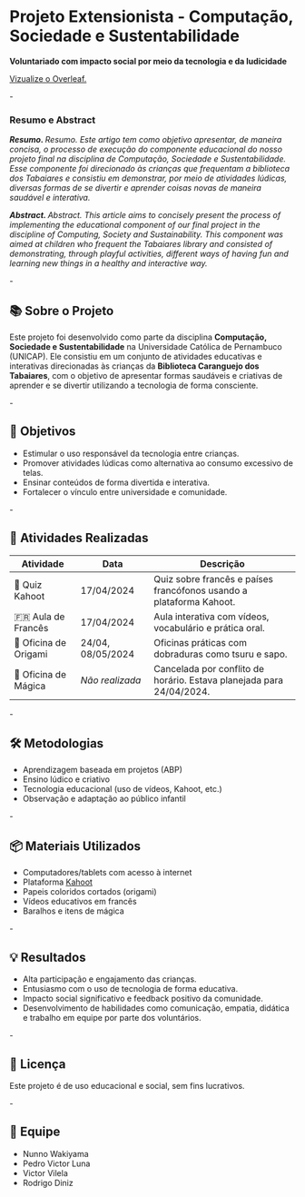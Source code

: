 # Projeto Extensionista - Computação, Sociedade e Sustentabilidade

**Voluntariado com impacto social por meio da tecnologia e da ludicidade**    <p>[Vizualize o Overleaf.](https://www.overleaf.com/read/kkrgtnpzbwqg#b5fc8e)</p>

<p>-</p>

<h3>Resumo e Abstract</h3>

<p><i><b>Resumo. </b>Resumo. Este artigo tem como objetivo apresentar, de maneira concisa, o processo de execução do componente educacional do
nosso projeto final na disciplina de Computação, Sociedade e Sustentabilidade. Esse componente foi direcionado às crianças que frequentam
a biblioteca dos Tabaiares e consistiu em demonstrar, por meio de atividades lúdicas, diversas formas de se divertir e aprender coisas novas
de maneira saudável e interativa.</i></p>

<p><i><b>Abstract. </b>Abstract. This article aims to concisely present the process
of implementing the educational component of our final project in the
discipline of Computing, Society and Sustainability. This component
was aimed at children who frequent the Tabaiares library and consisted
of demonstrating, through playful activities, different ways of having
fun and learning new things in a healthy and interactive way.</i></p>

<p>-</p>

## 📚 Sobre o Projeto

Este projeto foi desenvolvido como parte da disciplina **Computação, Sociedade e Sustentabilidade** na Universidade Católica de Pernambuco (UNICAP). Ele consistiu em um conjunto de atividades educativas e interativas direcionadas às crianças da **Biblioteca Caranguejo dos Tabaiares**, com o objetivo de apresentar formas saudáveis e criativas de aprender e se divertir utilizando a tecnologia de forma consciente.

<p>-</p>

## 🎯 Objetivos

- Estimular o uso responsável da tecnologia entre crianças.
- Promover atividades lúdicas como alternativa ao consumo excessivo de telas.
- Ensinar conteúdos de forma divertida e interativa.
- Fortalecer o vínculo entre universidade e comunidade.

<p>-</p>

## 🧠 Atividades Realizadas

| Atividade                | Data                | Descrição                                                                 |
|--------------------------|---------------------|--------------------------------------------------------------------------|
| 🧠 Quiz Kahoot           | 17/04/2024          | Quiz sobre francês e países francófonos usando a plataforma Kahoot.     |
| 🇫🇷 Aula de Francês       | 17/04/2024          | Aula interativa com vídeos, vocabulário e prática oral.                 |
| 🦢 Oficina de Origami     | 24/04, 08/05/2024    | Oficinas práticas com dobraduras como tsuru e sapo.                     |
| 🎩 Oficina de Mágica      | *Não realizada*     | Cancelada por conflito de horário. Estava planejada para 24/04/2024.    |

<p>-</p>

## 🛠️ Metodologias

- Aprendizagem baseada em projetos (ABP)
- Ensino lúdico e criativo
- Tecnologia educacional (uso de vídeos, Kahoot, etc.)
- Observação e adaptação ao público infantil

<p>-</p>

## 📦 Materiais Utilizados

- Computadores/tablets com acesso à internet
- Plataforma [Kahoot](https://kahoot.com/)
- Papeis coloridos cortados (origami)
- Vídeos educativos em francês
- Baralhos e itens de mágica

<p>-</p>

## 💡 Resultados

- Alta participação e engajamento das crianças.
- Entusiasmo com o uso de tecnologia de forma educativa.
- Impacto social significativo e feedback positivo da comunidade.
- Desenvolvimento de habilidades como comunicação, empatia, didática e trabalho em equipe por parte dos voluntários.

<p>-</p>

## 📝 Licença

Este projeto é de uso educacional e social, sem fins lucrativos.

<p>-</p>

## 👥 Equipe

- Nunno Wakiyama  
- Pedro Victor Luna  
- Victor Vilela  
- Rodrigo Diniz
